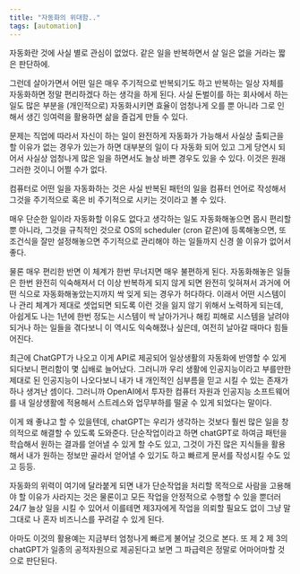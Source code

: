 ```yaml
---
title: "자동화의 위대함.."
tags: [automation]
---
```


자동화란 것에 사실 별로 관심이 없었다. 같은 일을 반복하면서 살 일은 없을 거라는 짧은 판단하에.

그런데 살아가면서 어떤 일은 매우 주기적으로 반복되기도 하고 반복하는 일상 자체를 자동화하면 정말 편리하겠다 하는 생각을 하게 된다. 사실 돈벌이를 하는 회사에서 하는 일도 많은 부분을 (개인적으로) 자동화시키면 효율이 엄청나게 오를 뿐 아니라 그로 인해서 생긴 잉여력을 활용하면 삶을 즐겁게 만들 수 있다.

문제는 직업에 따라서 자신이 하는 일이 완전하게 자동화가 가능해서 사실상 출퇴근을 할 이유가 없는 경우가 있는가 하면 대부분의 일이 다 자동화 되어 있고 그게 당연시 되어서 사실상 엄청나게 많은 일을 하면서도 늘상 바쁜 경우도 있을 수 있다. 이것은 원래 그러한 것이니 어쩔 수가 없다.

컴퓨터로 어떤 일을 자동화하는 것은 사실 반복된 패턴의 일을 컴퓨터 언어로 작성해서 그것을 주기적으로 혹은 비 주기적으로 시키는 것이라고 볼 수 있다. 

매우 단순한 일이라 자동화할 이유도 없다고 생각하는 일도 자동화해놓으면 몹시 편리할 뿐 아니라, 그것을 규칙적인 것으로 OS의 scheduler (cron 같은)에 등록해놓으면, 또 조건식을 잘만 설정해놓으면 주기적으로 관리해야 하는 일들까지 신경 쓸 이유가 없어서 좋다.

물론 매우 편리한 반면 이 체계가 한번 무너지면 매우 불편하게 된다. 자동화해놓은 일들은 한번 완전히 익숙해져서 더 이상 반복하게 되지 않게 되면 완전히 잊혀져서 과거에 어떤 식으로 자동화해놓았는지까지 싹 잊게 되는 경우가 허다하다. 이래서 어떤 시스템이나 관리 체계가 제대로 셋업되면 되도록 이런 것을 잃지 않기 위해서 노력하게 되는데, 아쉽게도 나는 1년에 한번 정도는 시스템이 싹 날아가거나 해킹 피해로 시스템을 날려야되거나 하는 일들을 겪다보니 이 역시도 익숙해졌나 싶은데, 여전히 날아갈 때마다 힘들어진다.

최근에 ChatGPT가 나오고 이게 API로 제공되어 일상생활의 자동화에 반영할 수 있게 되다보니 편리함이 몇 십배로 늘어났다. 그러니까 우리 생활에 인공지능이라고 부를만한 제대로 된 인공지능이 나오다보니 내가 내 개인적인 심부름을 믿고 시킬 수 있는 존재가 하나 생겨난 셈이다. 그러니까 OpenAI에서 투자한 컴퓨터 자원과 인공지능 소프트웨어를 내 일상생활에 적용해서 스트레스와 업무부하를 떨굴 수 있게 되었다는 말이다.

이게 왜 좋냐고 할 수 있을텐데, chatGPT는 우리가 생각하는 것보다 훨씬 많은 일을 창의적으로 해결할 수 있도록 도와준다. 단순작업이라고 하면 chatGPT로 하여금 패턴을 학습해서 원하는 결과를 얻어낼 수 있게 할 수도 있고, 그것이 가진 많은 지식들을 활용해서 내가 원하는 정보만 골라서 얻어낼 수 있기도 하고 빠르게 문서를 작성시킬 수도 있고 등등.

자동화의 위력이 여기에 달라붙게 되면 내가 단순작업을 처리할 목적으로 사람을 고용해야 할 이유가 사라지는 것은 물론이고 모든 작업을 안정적으로 수행할 수 있을 뿐더러 24/7 늘상 일을 시킬 수 있어서 이를테면 제3자에게 작업을 의뢰할 필요도 없이 그냥 말 그대로 나 혼자 비즈니스를 꾸려갈 수 있게 된다. 

아마도 이것의 활용예는 지금부터 엄청나게 빠르게 불어날 것으로 본다. 또 제 2 제 3의 chatGPT가 일종의 공적자원으로 제공된다고 보면 그 파급력은 정말로 어마어마할 것으로 판단된다.
